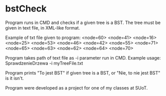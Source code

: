 # bstCheck

Program runs in CMD and checks if a given tree is a BST.
The tree must be given in text file, in XML-like format.

Example of txt file given to program:
<node=60>
  <node=41>
    <node=16>
      <node=25>
      </node>
    <node=53>
      <node=46>
        <node=42>
        </node>
      </node>
      <node=55>
      </node>
    </node>
    </node>
  </node>
  <node=71>
    <node=65>
      <node=63>
        <node=62>
        </node>
        <node=64>
        </node>
      </node>
      <node=70>
      </node>
    </node>
  </node>
</node>

Program takes path of text file as -i parameter run in CMD. 
Example usage: SprawdzenieDrzewa -i myTreeFile.txt

Program prints "To jest BST" if given tree is a BST, or "Nie, to nie jest BST" is it isn't.

Program were developed as a project for one of my classes at SUoT.
